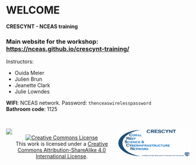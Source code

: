 # WELCOME

**CRESCYNT - NCEAS  training**

### Main website for the workshop: https://nceas.github.io/crescynt-training/

Instructors: 

- Ouida Meier
- Julien Brun
- Jeanette Clark
- Julie Lowndes 

**WIFI**: NCEAS network. Password: `thenceaswirelesspassword`  
**Bathroom code**: 1125


<div>
  <p><br /></p>
  <p><a rel="license" href="https://www.nceas.ucsb.edu/"><img  src="https://www.nceas.ucsb.edu/files/logos/NCEAS/NCEAS-full%20logo-4C.jpg" width="250px" align="left" /></a> <a rel="license" href="https://www.earthcube.org/group/crescynt-coral-reef-science-cyberinfrastructure-network"><img src="images/CRESCYNT_logo.png" width="200px" align="right"/></a></p>
  <p align="center"><a rel="license" href="http://creativecommons.org/licenses/by-sa/4.0/"><img alt="Creative Commons License" style="border-width:0" src="https://i.creativecommons.org/l/by-sa/4.0/88x31.png"  /></a><br />This work is licensed under a <a rel="license" href="http://creativecommons.org/licenses/by-sa/4.0/">Creative Commons Attribution-ShareAlike 4.0 International License</a>. </p>
</div>
